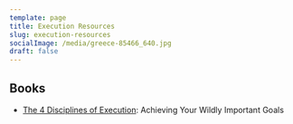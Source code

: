 ```yaml
---
template: page
title: Execution Resources
slug: execution-resources
socialImage: /media/greece-85466_640.jpg
draft: false
---
```


## Books

* [The 4 Disciplines of Execution](https://www.amazon.com/Disciplines-Execution-Achieving-Wildly-Important/dp/1451627068/ref=sr_1_1?dchild=1&keywords=The+4+Disciplines+of+Execution&qid=1606323793&s=books&sr=1-1): Achieving Your Wildly Important Goals